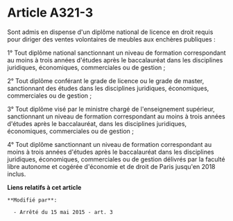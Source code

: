 # Article A321-3

Sont admis en dispense d'un diplôme national de licence en droit requis pour diriger des ventes volontaires de meubles aux
enchères publiques : 

1° Tout diplôme national sanctionnant un niveau de formation correspondant au moins à trois années d'études après le
baccalauréat dans les disciplines juridiques, économiques, commerciales ou de gestion ; 

2° Tout diplôme conférant le grade de licence ou le grade de master, sanctionnant des études dans les disciplines juridiques,
économiques, commerciales ou de gestion ; 

3° Tout diplôme visé par le ministre chargé de l'enseignement supérieur, sanctionnant un niveau de formation correspondant au
moins à trois années d'études après le baccalauréat, dans les disciplines juridiques, économiques, commerciales ou de
gestion ; 

4° Tout diplôme sanctionnant un niveau de formation correspondant au moins à trois années d'études après le baccalauréat dans
les disciplines juridiques, économiques, commerciales ou de gestion délivrés par la faculté libre autonome et cogérée
d'économie et de droit de Paris jusqu'en 2018 inclus.

**Liens relatifs à cet article**

	**Modifié par**:

	  - Arrêté du 15 mai 2015 - art. 3
